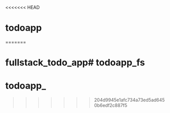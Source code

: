 <<<<<<< HEAD
# todoapp
=======
# fullstack_todo_app# todoapp_fs
# todoapp_
>>>>>>> 204d9945e1afc734a73ed5ad6450b6edf2c887f5
